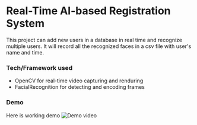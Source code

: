 # Real-Time AI-based Registration System
This project can add new users in a database in real time and recognize multiple users. It will record all the recognized faces in a csv file with user's name and time. 

### Tech/Framework used
- OpenCV for real-time video capturing and renduring
- FacialRecognition for detecting and encoding frames

### Demo
Here is working demo
![Demo video](Demo/demog.gif)

